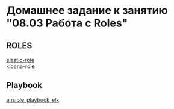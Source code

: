 # Домашнее задание к занятию "08.03 Работа с Roles"

## ROLES
[elastic-role](https://github.com/Ecriptor/elastic-role)<br>
[kibana-role](https://github.com/Ecriptor/kibana-role)
## Playbook
[ansible_playbook_elk](https://github.com/Ecriptor/ansible_playbook_elk)
